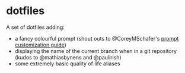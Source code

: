 # dotfiles
A set of dotfiles adding:
* a fancy colourful prompt (shout outs to @CoreyMSchafer's [prompt customization guide](https://www.youtube.com/watch?v=c5RZWDLqifA))
* displaying the name of the current branch when in a git repository (kudos to @mathiasbynens and @paulirish)
* some extremely basic quality of life aliases
